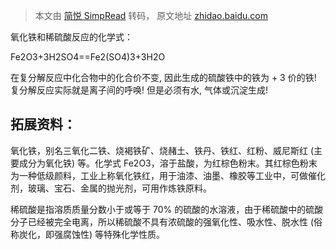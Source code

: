 > 本文由 [简悦 SimpRead](http://ksria.com/simpread/) 转码， 原文地址 [zhidao.baidu.com](https://zhidao.baidu.com/question/361892697052578332.html)

氧化铁和稀硫酸反应的化学式：

Fe2O3+3H2SO4==Fe2(SO4)3+3H2O

在复分解反应中化合物中的化合价不变, 因此生成的硫酸铁中的铁为 + 3 价的铁! 复分解反应实际就是离子间的呼唤! 但是必须有水, 气体或沉淀生成!

拓展资料：
-----

氧化铁，别名三氧化二铁、烧褐铁矿、烧赭土、铁丹、铁红、红粉、威尼斯红 (主要成分为氧化铁) 等。化学式 Fe2O3，溶于盐酸，为红棕色粉末。其红棕色粉末为一种低级颜料，工业上称氧化铁红，用于油漆、油墨、橡胶等工业中，可做催化剂，玻璃、宝石、金属的抛光剂，可用作炼铁原料。

稀硫酸是指溶质质量分数小于或等于 70% 的硫酸的水溶液，由于稀硫酸中的硫酸分子已经被完全电离，所以稀硫酸不具有浓硫酸的强氧化性、吸水性、脱水性 (俗称炭化，即强腐蚀性) 等特殊化学性质。